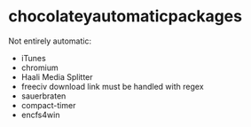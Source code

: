 chocolateyautomaticpackages
===========================
Not entirely automatic:

* iTunes
* chromium
* Haali Media Splitter
* freeciv download link must be handled with regex
* sauerbraten
* compact-timer
* encfs4win